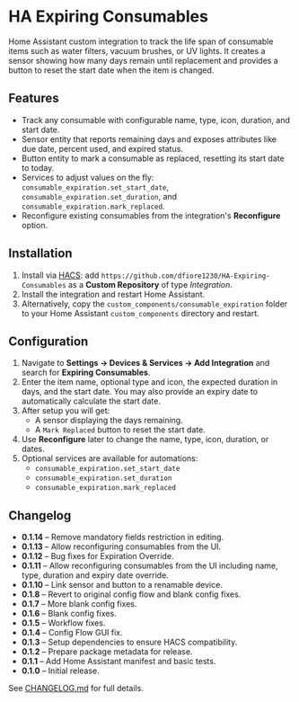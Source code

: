 # HA Expiring Consumables

Home Assistant custom integration to track the life span of consumable items such as water filters, vacuum brushes, or UV lights. It creates a sensor showing how many days remain until replacement and provides a button to reset the start date when the item is changed.

## Features
- Track any consumable with configurable name, type, icon, duration, and start date.
- Sensor entity that reports remaining days and exposes attributes like due date, percent used, and expired status.
- Button entity to mark a consumable as replaced, resetting its start date to today.
- Services to adjust values on the fly: `consumable_expiration.set_start_date`, `consumable_expiration.set_duration`, and `consumable_expiration.mark_replaced`.
- Reconfigure existing consumables from the integration's **Reconfigure** option.

## Installation
1. Install via [HACS](https://hacs.xyz): add `https://github.com/dfiore1230/HA-Expiring-Consumables` as a **Custom Repository** of type *Integration*.
2. Install the integration and restart Home Assistant.
3. Alternatively, copy the `custom_components/consumable_expiration` folder to your Home Assistant `custom_components` directory and restart.

## Configuration
1. Navigate to **Settings → Devices & Services → Add Integration** and search for **Expiring Consumables**.
2. Enter the item name, optional type and icon, the expected duration in days, and the start date. You may also provide an expiry date to automatically calculate the start date.
3. After setup you will get:
   - A sensor displaying the days remaining.
   - A `Mark Replaced` button to reset the start date.
4. Use **Reconfigure** later to change the name, type, icon, duration, or dates.
5. Optional services are available for automations:
   - `consumable_expiration.set_start_date`
   - `consumable_expiration.set_duration`
   - `consumable_expiration.mark_replaced`

## Changelog
- **0.1.14** – Remove mandatory fields restriction in editing.
- **0.1.13** – Allow reconfiguring consumables from the UI.
- **0.1.12** – Bug fixes for Expiration Override.
- **0.1.11** – Allow reconfiguring consumables from the UI including name, type, duration and expiry date override.
- **0.1.10** – Link sensor and button to a renamable device.
- **0.1.8** – Revert to original config flow and blank config fixes.
- **0.1.7** – More blank config fixes.
- **0.1.6** – Blank config fixes.
- **0.1.5** – Workflow fixes.
- **0.1.4** – Config Flow GUI fix.
- **0.1.3** – Setup dependencies to ensure HACS compatibility.
- **0.1.2** – Prepare package metadata for release.
- **0.1.1** – Add Home Assistant manifest and basic tests.
- **0.1.0** – Initial release.

See [CHANGELOG.md](CHANGELOG.md) for full details.
